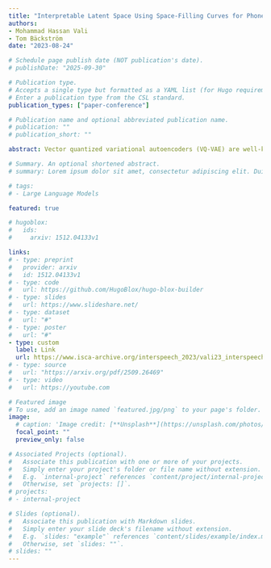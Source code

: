 ```yaml
---
title: "Interpretable Latent Space Using Space-Filling Curves for Phonetic Analysis in Voice Conversion"
authors:
- Mohammad Hassan Vali
- Tom Bäckström
date: "2023-08-24"

# Schedule page publish date (NOT publication's date).
# publishDate: "2025-09-30"

# Publication type.
# Accepts a single type but formatted as a YAML list (for Hugo requirements).
# Enter a publication type from the CSL standard.
publication_types: ["paper-conference"]

# Publication name and optional abbreviated publication name.
# publication: ""
# publication_short: ""

abstract: Vector quantized variational autoencoders (VQ-VAE) are well-known deep generative models, which map input data to a latent space that is used for data generation. Such latent spaces are unstructured and can thus be difficult to interpret. Some earlier approaches have introduced a structure to the latent space through supervised learning by defining data labels as latent variables. In contrast, we propose an unsupervised technique incorporating space-filling curves into vector quantization (VQ), which yields an arranged form of latent vectors such that adjacent elements in the VQ codebook refer to similar content. We applied this technique to the latent codebook vectors of a VQ-VAE, which encode the phonetic information of a speech signal in a voice conversion task. Our experiments show there is a clear arrangement in latent vectors representing speech phones, which clarifies what phone each latent vector corresponds to and facilitates other detailed interpretations of latent vectors.

# Summary. An optional shortened abstract.
# summary: Lorem ipsum dolor sit amet, consectetur adipiscing elit. Duis posuere tellus ac convallis placerat. Proin tincidunt magna sed ex sollicitudin condimentum.

# tags:
# - Large Language Models

featured: true

# hugoblox:
#   ids:
#     arxiv: 1512.04133v1

links:
# - type: preprint
#   provider: arxiv
#   id: 1512.04133v1
# - type: code
#   url: https://github.com/HugoBlox/hugo-blox-builder
# - type: slides
#   url: https://www.slideshare.net/
# - type: dataset
#   url: "#"
# - type: poster
#   url: "#"
- type: custom
  label: Link
  url: https://www.isca-archive.org/interspeech_2023/vali23_interspeech.html
# - type: source
#   url: "https://arxiv.org/pdf/2509.26469"
# - type: video
#   url: https://youtube.com

# Featured image
# To use, add an image named `featured.jpg/png` to your page's folder. 
image:
  # caption: 'Image credit: [**Unsplash**](https://unsplash.com/photos/s9CC2SKySJM)'
  focal_point: ""
  preview_only: false

# Associated Projects (optional).
#   Associate this publication with one or more of your projects.
#   Simply enter your project's folder or file name without extension.
#   E.g. `internal-project` references `content/project/internal-project/index.md`.
#   Otherwise, set `projects: []`.
# projects:
# - internal-project

# Slides (optional).
#   Associate this publication with Markdown slides.
#   Simply enter your slide deck's filename without extension.
#   E.g. `slides: "example"` references `content/slides/example/index.md`.
#   Otherwise, set `slides: ""`.
# slides: ""
---
```


<!-- This work is driven by the results in my [previous paper](/publications/conference-paper/) on LLMs. -->

<!-- > [!NOTE]
> Create your slides in Markdown - click the *Slides* button to check out the example. -->

<!-- Add the publication's **full text** or **supplementary notes** here. You can use rich formatting such as including [code, math, and images](https://docs.hugoblox.com/content/writing-markdown-latex/). -->
